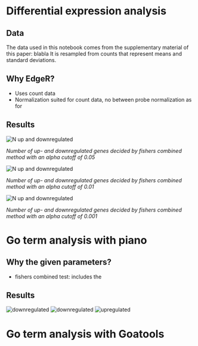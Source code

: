 

# Differential expression analysis 

## Data

The data used in this notebook comes from the supplementary material of this paper: blabla
It is resampled from counts that represent means and standard deviations.

## Why EdgeR?
- Uses count data 
- Normalization suited for count data, no between probe normalization as for 
 
## Results

![N up and downregulated](../results/figures/go_analysis/differential-expression_basic-proteomics-dataset_n-up-downregulated05.png "Up and down")

*Number of up- and downregulated genes decided by fishers combined method with an alpha cutoff of 0.05*

![N up and downregulated](../results/figures/go_analysis/differential-expression_basic-proteomics-dataset_n-up-downregulated01.png "Up and down")

*Number of up- and downregulated genes decided by fishers combined method with an alpha cutoff of 0.01*

![N up and downregulated](../results/figures/go_analysis/differential-expression_basic-proteomics-dataset_n-up-downregulated001.png "Up and down")

*Number of up- and downregulated genes decided by fishers combined method with an alpha cutoff of 0.001*


# Go term analysis with piano

## Why the given parameters?
- fishers combined test: includes the 

## Results

![downregulated](../results/figures/go_analysis/go-p-values-fisher-combined_basic-proteomics-dataset_upregulated.png "down") ![downregulated](../results/figures/go_analysis/go-p-values-fisher-combined_basic-proteomics-dataset_downregulated.png "up") ![upregulated](../results/figures/go_analysis/go-p-values-fisher-combined_basic-proteomics-dataset_up-and-downregulated.png "both")


# Go term analysis with Goatools
